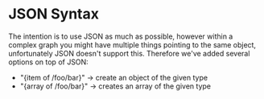 JSON Syntax
===
The intention is to use JSON as much as possible, however within a complex graph you might have multiple things pointing
to the same object, unfortunately JSON doesn't support this. Therefore we've added several options on top of JSON:
- "{item of /foo/bar}" -> create an object of the given type
- "{array of /foo/bar}" -> creates an array of the given type

